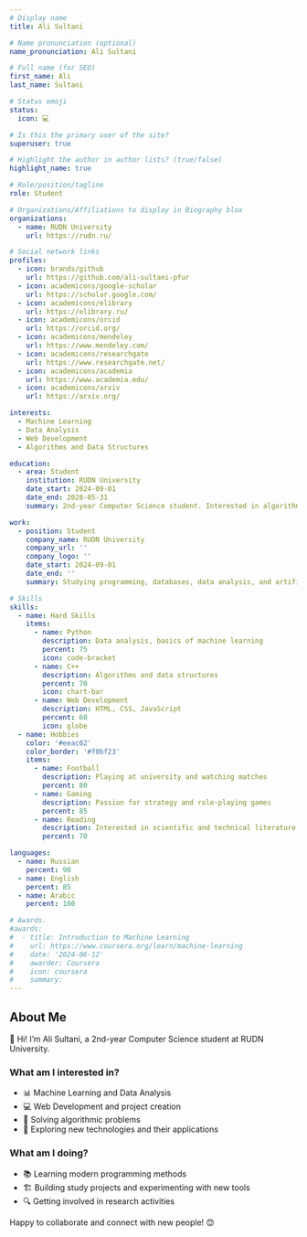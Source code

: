 ```yaml
---
# Display name
title: Ali Sultani

# Name pronunciation (optional)
name_pronunciation: Ali Sultani

# Full name (for SEO)
first_name: Ali
last_name: Sultani

# Status emoji
status:
  icon: 💻

# Is this the primary user of the site?
superuser: true

# Highlight the author in author lists? (true/false)
highlight_name: true

# Role/position/tagline
role: Student

# Organizations/Affiliations to display in Biography blox
organizations:
  - name: RUDN University
    url: https://rudn.ru/

# Social network links
profiles:
  - icon: brands/github
    url: https://github.com/ali-sultani-pfur
  - icon: academicons/google-scholar
    url: https://scholar.google.com/
  - icon: academicons/elibrary
    url: https://elibrary.ru/
  - icon: academicons/orcid
    url: https://orcid.org/
  - icon: academicons/mendeley
    url: https://www.mendeley.com/
  - icon: academicons/researchgate
    url: https://www.researchgate.net/
  - icon: academicons/academia
    url: https://www.academia.edu/
  - icon: academicons/arxiv
    url: https://arxiv.org/

interests: 
  - Machine Learning
  - Data Analysis
  - Web Development
  - Algorithms and Data Structures

education:
  - area: Student
    institution: RUDN University
    date_start: 2024-09-01
    date_end: 2028-05-31
    summary: 2nd-year Computer Science student. Interested in algorithms, machine learning, and web development.

work:
  - position: Student
    company_name: RUDN University
    company_url: ''
    company_logo: ''
    date_start: 2024-09-01
    date_end: ''
    summary: Studying programming, databases, data analysis, and artificial intelligence.

# Skills
skills:
  - name: Hard Skills
    items:
      - name: Python
        description: Data analysis, basics of machine learning
        percent: 75
        icon: code-bracket
      - name: C++
        description: Algorithms and data structures
        percent: 70
        icon: chart-bar
      - name: Web Development
        description: HTML, CSS, JavaScript
        percent: 60
        icon: globe
  - name: Hobbies
    color: '#eeac02'
    color_border: '#f0bf23'
    items:
      - name: Football
        description: Playing at university and watching matches
        percent: 80
      - name: Gaming
        description: Passion for strategy and role-playing games
        percent: 85
      - name: Reading
        description: Interested in scientific and technical literature
        percent: 70

languages:
  - name: Russian
    percent: 90
  - name: English
    percent: 85
  - name: Arabic
    percent: 100

# Awards.
#awards:
#  - title: Introduction to Machine Learning
#    url: https://www.coursera.org/learn/machine-learning
#    date: '2024-06-12'
#    awarder: Coursera
#    icon: coursera
#    summary: 
---
```


## About Me  

👋 Hi! I’m Ali Sultani, a 2nd-year Computer Science student at RUDN University.  

### What am I interested in?  
- 📊 Machine Learning and Data Analysis  
- 💻 Web Development and project creation  
- 🧩 Solving algorithmic problems  
- 🚀 Exploring new technologies and their applications  

### What am I doing?  
- 📚 Learning modern programming methods  
- 🏗 Building study projects and experimenting with new tools  
- 🔍 Getting involved in research activities  

Happy to collaborate and connect with new people! 😊  

